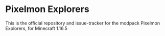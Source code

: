 # Pixelmon Explorers
This is the official repository and issue-tracker for the modpack Pixelmon Explorers, for Minecraft 1.16.5
